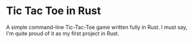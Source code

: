 # Tic Tac Toe in Rust
A simple command-line Tic-Tac-Toe game written fully in Rust.
I must say, I'm quite proud of it as my first project in Rust.